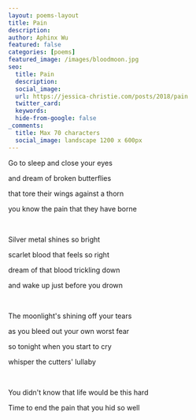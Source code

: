 ```yaml
---
layout: poems-layout
title: Pain
description: 
author: Aphinx Wu
featured: false
categories: [poems]
featured_image: /images/bloodmoon.jpg
seo:
  title: Pain
  description: 
  social_image:
  url: https://jessica-christie.com/posts/2018/pain
  twitter_card:
  keywords:
  hide-from-google: false
_comments:
  title: Max 70 characters
  social_image: landscape 1200 x 600px
---
```

Go to sleep and close your eyes

and dream of broken butterflies

that tore their wings against a thorn

you know the pain that they have borne

&nbsp;

Silver metal shines so bright

scarlet blood that feels so right

dream of that blood trickling down

and wake up just before you drown

&nbsp;

The moonlight's shining off your tears

as you bleed out your own worst fear

so tonight when you start to cry

whisper the cutters' lullaby

&nbsp;

You didn't know that life would be this hard

Time to end the pain that you hid so well 

&nbsp;
